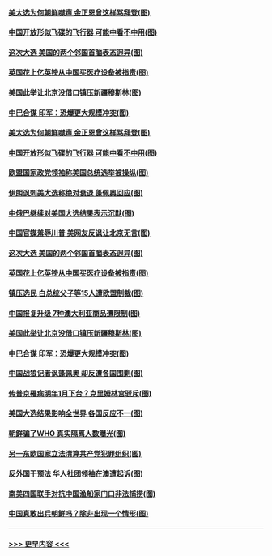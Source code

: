 #### [美大选为何朝鲜噤声 金正恩曾这样骂拜登(图)](../pages/p9/951876.md?t=11091753) 
#### [中国开放形似飞碟的飞行器 可能中看不中用(图)](../pages/p9/951916.md?t=11091753) 
#### [这次大选 美国的两个邻国首脑表态迥异(图)](../pages/p9/951869.md?t=11091753) 
#### [英国花上亿英镑从中国买医疗设备被指责(图)](../pages/p9/951837.md?t=11091753) 
#### [美国此举让北京没借口镇压新疆穆斯林(图)](../pages/p9/951766.md?t=11091753) 
#### [中巴合谋 印军：恐爆更大规模冲突(图)](../pages/p9/951769.md?t=11091753) 
#### [美大选为何朝鲜噤声 金正恩曾这样骂拜登(图)](../pages/p9/951876.md?t=11091753) 
#### [中国开放形似飞碟的飞行器 可能中看不中用(图)](../pages/p9/951916.md?t=11091753) 
#### [欧盟国家政党领袖称美国总统选举被操纵(图)](../pages/p9/951912.md?t=11091753) 
#### [伊朗讽刺美大选称绝对衰退 蓬佩奥回应(图)](../pages/p9/951911.md?t=11091753) 
#### [中俄巴继续对美国大选结果表示沉默(图)](../pages/p9/951910.md?t=11091753) 
#### [中国官媒羞辱川普 美网友反讽让北京无言(图)](../pages/p9/951867.md?t=11091753) 
#### [这次大选 美国的两个邻国首脑表态迥异(图)](../pages/p9/951869.md?t=11091753) 
#### [英国花上亿英镑从中国买医疗设备被指责(图)](../pages/p9/951837.md?t=11091753) 
#### [镇压选民 白总统父子等15人遭欧盟制裁(图)](../pages/p9/951832.md?t=11091753) 
#### [中国报复升级 7种澳大利亚商品遭限制(图)](../pages/p9/951830.md?t=11091753) 
#### [美国此举让北京没借口镇压新疆穆斯林(图)](../pages/p9/951766.md?t=11091753) 
#### [中巴合谋 印军：恐爆更大规模冲突(图)](../pages/p9/951769.md?t=11091753) 
#### [中国战狼记者讽蓬佩奥 却反遭各国围剿(图)](../pages/p9/951755.md?t=11091753) 
#### [传普京罹病明年1月下台？克里姆林宫驳斥(图)](../pages/p9/951675.md?t=11091753) 
#### [美国大选结果影响全世界 各国反应不一(图)](../pages/p9/951726.md?t=11091753) 
#### [朝鲜骗了WHO 真实隔离人数曝光(图)](../pages/p9/951685.md?t=11091753) 
#### [另一东欧国家立法清算共产党犯罪组织(图)](../pages/p9/951719.md?t=11091753) 
#### [反外国干预法 华人社团领袖在澳遭起诉(图)](../pages/p9/951557.md?t=11091753) 
#### [南美四国联手对抗中国渔船家门口非法捕捞(图)](../pages/p9/951628.md?t=11091753) 
#### [中国真敢出兵朝鲜吗？除非出现一个情形(图)](../pages/p9/951624.md?t=11091753) 

----
#### [ >>> 更早内容 <<< ](../indexes/p9-earlier.md)
